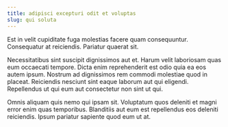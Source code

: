 ```yaml
---
title: adipisci excepturi odit et voluptas
slug: qui soluta
---
```


Est in velit cupiditate fuga molestias facere quam consequuntur. Consequatur at reiciendis. Pariatur quaerat sit.

Necessitatibus sint suscipit dignissimos aut et. Harum velit laboriosam quas eum occaecati tempore. Dicta enim reprehenderit est odio quia ea eos autem ipsum. Nostrum ad dignissimos rem commodi molestiae quod in placeat. Reiciendis nesciunt sint eaque laborum aut qui eligendi. Repellendus ut qui eum aut consectetur non sint ut qui.

Omnis aliquam quis nemo qui ipsam sit. Voluptatum quos deleniti et magni error enim quas temporibus. Blanditiis aut eum est repellendus eos deleniti reiciendis. Ipsum pariatur sapiente quod eum ut at.
